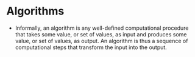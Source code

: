 # Algorithms

- Informally, an algorithm is any well-defined computational procedure that takes
  some value, or set of values, as input and produces some value, or set of values, as
  output. An algorithm is thus a sequence of computational steps that transform the
  input into the output.
